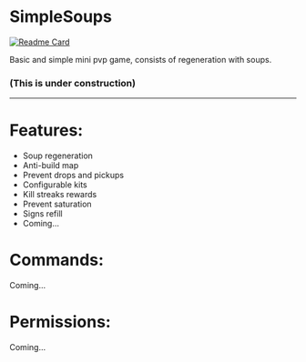 # SimpleSoups

[![Readme Card](https://github-readme-stats.vercel.app/api/pin/?username=xGardenDev&repo=SimpleSoups&theme=tokyonight)](https://github.com/xGardenDev/SimpleSoups)

Basic and simple mini pvp game, consists of regeneration with soups.

### (This is under construction)

---

# Features:

* Soup regeneration
* Anti-build map
* Prevent drops and pickups
* Configurable kits
* Kill streaks rewards
* Prevent saturation
* Signs refill
* Coming...

# Commands:
Coming...

# Permissions:
Coming...